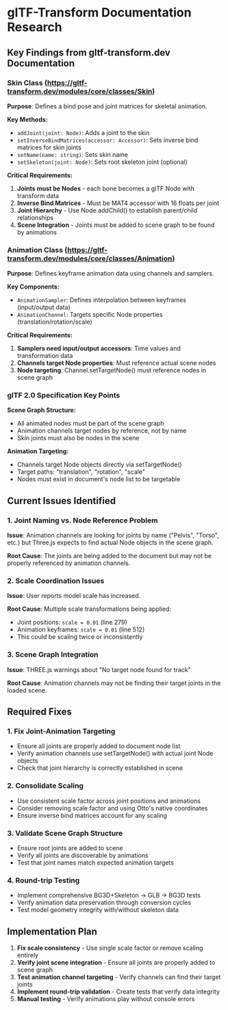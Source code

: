 # glTF-Transform Documentation Research

## Key Findings from gltf-transform.dev Documentation

### Skin Class (https://gltf-transform.dev/modules/core/classes/Skin)

**Purpose**: Defines a bind pose and joint matrices for skeletal animation.

**Key Methods:**
- `addJoint(joint: Node)`: Adds a joint to the skin
- `setInverseBindMatrices(accessor: Accessor)`: Sets inverse bind matrices for skin joints
- `setName(name: string)`: Sets skin name
- `setSkeleton(joint: Node)`: Sets root skeleton joint (optional)

**Critical Requirements:**
1. **Joints must be Nodes** - each bone becomes a glTF Node with transform data
2. **Inverse Bind Matrices** - Must be MAT4 accessor with 16 floats per joint 
3. **Joint Hierarchy** - Use Node.addChild() to establish parent/child relationships
4. **Scene Integration** - Joints must be added to scene graph to be found by animations

### Animation Class (https://gltf-transform.dev/modules/core/classes/Animation)

**Purpose**: Defines keyframe animation data using channels and samplers.

**Key Components:**
- `AnimationSampler`: Defines interpolation between keyframes (input/output data)
- `AnimationChannel`: Targets specific Node properties (translation/rotation/scale)

**Critical Requirements:**
1. **Samplers need input/output accessors**: Time values and transformation data
2. **Channels target Node properties**: Must reference actual scene nodes 
3. **Node targeting**: Channel.setTargetNode() must reference nodes in scene graph

### glTF 2.0 Specification Key Points

**Scene Graph Structure:**
- All animated nodes must be part of the scene graph
- Animation channels target nodes by reference, not by name
- Skin joints must also be nodes in the scene

**Animation Targeting:**
- Channels target Node objects directly via setTargetNode()
- Target paths: "translation", "rotation", "scale"
- Nodes must exist in document's node list to be targetable

## Current Issues Identified

### 1. Joint Naming vs. Node Reference Problem
**Issue**: Animation channels are looking for joints by name ("Pelvis", "Torso", etc.) but Three.js expects to find actual Node objects in the scene graph.

**Root Cause**: The joints are being added to the document but may not be properly referenced by animation channels.

### 2. Scale Coordination Issues  
**Issue**: User reports model scale has increased.

**Root Cause**: Multiple scale transformations being applied:
- Joint positions: `scale = 0.01` (line 279)
- Animation keyframes: `scale = 0.01` (line 512)
- This could be scaling twice or inconsistently

### 3. Scene Graph Integration
**Issue**: THREE.js warnings about "No target node found for track"

**Root Cause**: Animation channels may not be finding their target joints in the loaded scene.

## Required Fixes

### 1. Fix Joint-Animation Targeting
- Ensure all joints are properly added to document node list
- Verify animation channels use setTargetNode() with actual joint Node objects
- Check that joint hierarchy is correctly established in scene

### 2. Consolidate Scaling
- Use consistent scale factor across joint positions and animations
- Consider removing scale factor and using Otto's native coordinates
- Ensure inverse bind matrices account for any scaling

### 3. Validate Scene Graph Structure
- Ensure root joints are added to scene
- Verify all joints are discoverable by animations
- Test that joint names match expected animation targets

### 4. Round-trip Testing
- Implement comprehensive BG3D+Skeleton → GLB → BG3D tests
- Verify animation data preservation through conversion cycles
- Test model geometry integrity with/without skeleton data

## Implementation Plan

1. **Fix scale consistency** - Use single scale factor or remove scaling entirely
2. **Verify joint scene integration** - Ensure all joints are properly added to scene graph  
3. **Test animation channel targeting** - Verify channels can find their target joints
4. **Implement round-trip validation** - Create tests that verify data integrity
5. **Manual testing** - Verify animations play without console errors